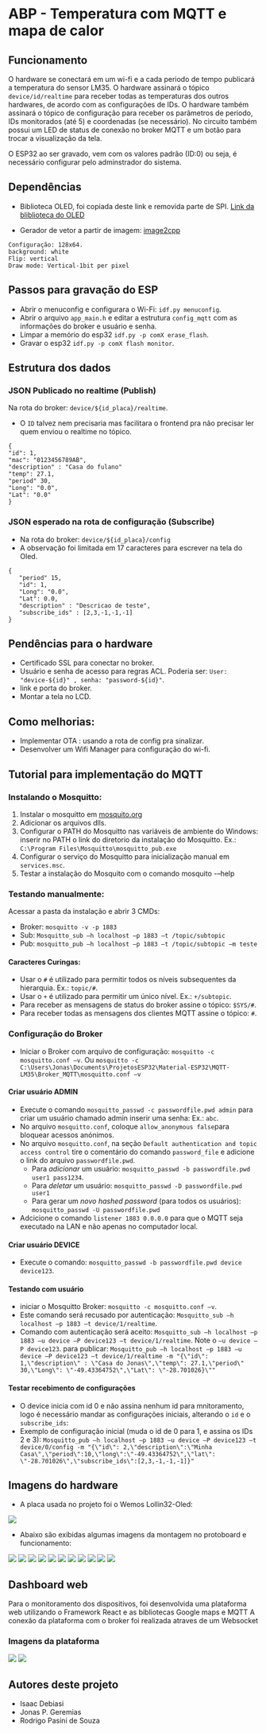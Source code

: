 # ABP - Temperatura com MQTT e mapa de calor

## Funcionamento
O hardware se conectará em um wi-fi e a cada periodo de tempo publicará a temperatura do sensor LM35.
O hardware assinará o tópico `device/id/realtime` para receber todas as temperaturas dos outros hardwares, de acordo com as configurações de IDs.
O hardware também assinará o tópico de configuração para receber os parâmetros de periodo, IDs monitorados (até 5) e coordenadas (se necessário).
No circuito também possui um LED de status de conexão no broker MQTT e um botão para trocar a visualização da tela.

O ESP32 ao ser gravado, vem com os valores padrão (ID:0) ou seja, é necessário configurar pelo adminstrador do sistema.

## Dependências
* Biblioteca OLED, foi copiada deste link e removida parte de SPI.
<a href="https://github.com/nopnop2002/esp-idf-ssd1306.git">Link da bliblioteca do OLED</a>

* Gerador de vetor a partir de imagem:
<a href="https://javl.github.io/image2cpp/">image2cpp</a>

```
Configuração: 128x64.
background: white
Flip: vertical
Draw mode: Vertical-1bit per pixel
```

## Passos para gravação do ESP
* Abrir o menuconfig e configurara o Wi-Fi: `idf.py menuconfig`.
* Abrir o arquivo `app_main.h` e editar a estrutura `config_mqtt` com as informações do broker e usuário e senha.
* Limpar a memório do esp32 `idf.py -p comX erase_flash`.
* Gravar o esp32 `idf.py -p comX flash monitor`.


## Estrutura dos dados
### JSON Publicado no realtime (Publish)
Na rota do broker: `device/${id_placa}/realtime`.
* O `ID` talvez nem precisaria mas facilitara o frontend pra não precisar ler quem enviou o realtime no tópico.
```
{
"id": 1,
"mac": "0123456789AB",
"description" : "Casa do fulano"
"temp": 27.1,
"period" 30,
"Long": "0.0",
"Lat": "0.0"
}
```

### JSON esperado na rota de configuração (Subscribe)
* Na rota do broker: `device/${id_placa}/config`
* A observação foi limitada em 17 caracteres para escrever na tela do Oled.
```
{
   "period" 15,
   "id": 1,
   "Long": "0.0",
   "Lat": 0.0,
   "description" : "Descricao de teste",
   "subscribe_ids" : [2,3,-1,-1,-1]
}
```

## Pendências para o hardware
* Certificado SSL para conectar no broker.
* Usuário e senha de acesso para regras ACL. Poderia ser: `User: "device-${id}" , senha: "password-${id}"`.
* link e porta do broker.
* Montar a tela no LCD. 

## Como melhorias:
* Implementar OTA : usando a rota de config pra sinalizar.
* Desenvolver um Wifi Manager para configuração do wi-fi.

## Tutorial para implementação do MQTT

### Instalando o Mosquitto:
1. Instalar o mosquitto em <a href="https://mosquito.org/">mosquito.org</a>
2. Adicionar os arquivos dlls.
3. Configurar o PATH do Mosquitto nas variáveis de ambiente do Windows: inserir no PATH o link do diretorio da instalação do Mosquitto. Ex.: `C:\Program Files\Mosquitto\mosquitto_pub.exe`
4. Configurar o serviço do Mosquitto para inicialização manual em `services.msc`.
5. Testar a instalação do Mosquito com o comando mosquito -–help

### Testando manualmente:
Acessar a pasta da instalação e abrir 3 CMDs:
* Broker: `mosquitto -v -p 1883`
* Sub: `Mosquitto_sub –h localhost –p 1883 –t /topic/subtopic`
* Pub: `mosquitto_pub –h localhost –p 1883 –t /topic/subtopic –m teste`

####  Caracteres Curingas:
* Usar o `#` é utilizado para permitir todos os 
níveis subsequentes da hierarquia. Ex.: `topic/#`. 
* Usar o `+` é utilizado para permitir um único nível. Ex.: `+/subtopic`. 
* Para receber as mensagens de status do broker assine o tópico: `$SYS/#`.
* Para receber todas as mensagens dos clientes MQTT assine o tópico: `#`.

### Configuração do Broker
* Iniciar o Broker com arquivo de configuração: `mosquitto -c mosquitto.conf –v`. Ou `mosquitto -c C:\Users\Jonas\Documents\ProjetosESP32\Material-ESP32\MQTT-LM35\Broker_MQTT\mosquitto.conf –v`

#### Criar usuário ADMIN
* Execute o comando `mosquitto_passwd -c passwordfile.pwd admin` para criar um usuário chamado admin inserir uma senha: Ex.: `abc`.
* No arquivo `mosquitto.conf`, coloque `allow_anonymous false`para bloquear acessos anónimos.
* No arquivo `mosquitto.conf`,  na seção `Default authentication and topic access control` tire o comentário do comando
`password_file` e adicione o link do arquivo `passwordfile.pwd`.
    * Para _adicionar_ um usuário: `mosquitto_passwd -b passwordfile.pwd user1 pass1234`.
    * Para _deletar_ um usuário: `mosquitto_passwd -D passwordfile.pwd user1`
    * Para gerar um _novo hashed password_ (para todos os usuários): `mosquitto_passwd -U passwordfile.pwd`
* Adcicione o comando `listener 1883 0.0.0.0` para que o MQTT seja executado na LAN e não apenas no computador local.

#### Criar usuário DEVICE
* Execute o comando: `mosquitto_passwd -b passwordfile.pwd device device123`.

#### Testando com usuário
* iniciar o Mosquitto Broker: `mosquitto -c mosquitto.conf –v`.
* Este comando será recusado por autenticação: `Mosquitto_sub –h localhost –p 1883 –t device/1/realtime`.
* Comando com autenticação será aceito: `Mosquitto_sub –h localhost –p 1883 –u device –P device123 –t device/1/realtime`. Note o `–u device –P device123`. para publicar: `Mosquitto_pub –h localhost –p 1883 –u device –P device123 –t device/1/realtime -m "{\"id\": 1,\"description\" : \"Casa do Jonas\",\"temp\": 27.1,\"period\" 30,\"Long\": \"-49.43364752\",\"Lat\": \"-28.701026}\""`

#### Testar recebimento de configurações
* O device inicia com id 0 e não assina nenhum id para mnitoramento, logo é necessário mandar as configurações iniciais, alterando o `id` e o `subscribe_ids`:
* Exemplo de configuração inicial (muda o id de 0 para 1, e assina os IDs 2 e 3): `Mosquitto_pub –h localhost –p 1883 –u device –P device123 –t device/0/config -m "{\"id\": 2,\"description\":\"Minha Casa\",\"period\":10,\"long\":\"-49.43364752\",\"lat\": \"-28.701026\",\"subscribe_ids\":[2,3,-1,-1,-1]}"`

## Imagens do hardware

* A placa usada no projeto foi o Wemos Lollin32-Oled:

<img src="images/lolin32-oled-pinout.jpg"/>

* Abaixo são exibidas algumas imagens da montagem no protoboard e funcionamento:

<img src="images/1.jpeg"/>
<img src="images/2.jpeg"/>
<img src="images/3.jpeg"/>
<img src="images/4.jpeg"/>
<img src="images/tela1.png"/>
<img src="images/tela2.png"/>
<img src="images/tela3.png"/>
<img src="images/tela4.png"/>
<img src="images/5.gif"/>
<img src="images/6.gif"/>
<img src="images/7.gif"/>


## Dashboard web

Para o monitoramento dos dispositivos, foi desenvolvida uma plataforma web utilizando o Framework React e as bibliotecas Google maps e MQTT
A conexão da plataforma com o broker foi realizada atraves de um Websocket 

### Imagens da plataforma

<img src='dashboard-web/docs/map.png'/>
<img src='dashboard-web/docs/historic.png'/>


## Autores deste projeto

* Isaac Debiasi
* Jonas P. Geremias
* Rodrigo Pasini de Souza 